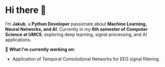 # Hi there 👋  

I’m **Jakub**, a **Python Developer** passionate about **Machine Learning, Neural Networks, and AI**. Currently in my **6th semester of Computer Science at UMCS**, exploring deep learning, signal processing, and AI applications.  

🚀 **What I'm currently working on:**  
- Application of Temporal Convolutional Networks for EEG signal filtering.
